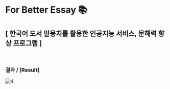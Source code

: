 # For Better Essay :books:
## [ 한국어 도서 말뭉치를 활용한 인공지능 서비스, 문해력 향상 프로그램 ]
   
 <br>
   
### 결과 / [Result] 


![4](https://user-images.githubusercontent.com/86215536/145538415-cb151969-21a8-4b71-a299-c824e3f3cd62.jpg)
